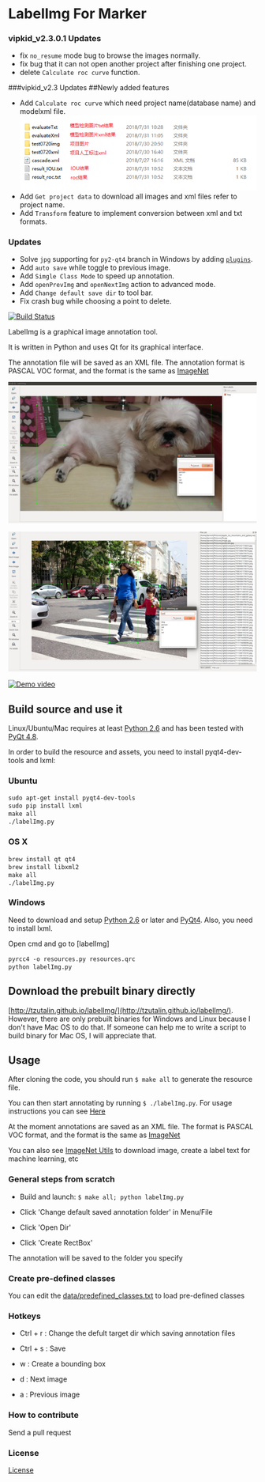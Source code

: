 # LabelImg For Marker

### vipkid_v2.3.0.1 Updates
- fix `no_resume` mode bug to browse the images normally.
- fix bug that it can not open another project after finishing one project. 
- delete `Calculate roc curve` function.

###vipkid_v2.3 Updates
##Newly added features
- Add `Calculate roc curve` which need project name(database name) and modelxml file.
![](demo/roc_result.png)
- Add `Get project data` to download all images and xml files refer to  project name.
- Add `Transform` feature to implement conversion between xml and txt formats.

### Updates

- Solve `jpg` supporting for `py2-qt4` branch in Windows by adding [`plugins`](https://github.com/GreenKing/labelImg/blob/py2-qt4/labelImg.py#L17).
- Add `auto save` while toggle to previous image.
- Add `Simgle Class Mode` to speed up annotation.
- Add `openPrevImg` and `openNextImg` action to advanced mode.
- Add `Change default save dir` to tool bar.
- Fix crash bug while choosing a point to delete.

[![Build Status](https://travis-ci.org/tzutalin/labelImg.png)](https://travis-ci.org/tzutalin/labelImg)

LabelImg is a graphical image annotation tool.

It is written in Python and uses Qt for its graphical interface.

The annotation file will be saved as an XML file. The annotation format is PASCAL VOC format, and the format is the same as [ImageNet](http://www.image-net.org/)

![](demo/demo.png)

![](demo/demo2.png)

[![Demo video](https://j.gifs.com/4xy9z2.gif)](https://www.youtube.com/watch?v=p0nR2YsCY_U&feature=youtu.be)

## Build source and use it

Linux/Ubuntu/Mac requires at least [Python 2.6](http://www.python.org/getit/) and has been tested with [PyQt
4.8](http://www.riverbankcomputing.co.uk/software/pyqt/intro).

In order to build the resource and assets, you need to install pyqt4-dev-tools and lxml:

### Ubuntu

    sudo apt-get install pyqt4-dev-tools
    sudo pip install lxml
    make all
    ./labelImg.py

### OS X

    brew install qt qt4
    brew install libxml2
    make all
    ./labelImg.py

### Windows

Need to download and setup [Python 2.6](https://www.python.org/downloads/windows/) or later and [PyQt4](https://www.riverbankcomputing.com/software/pyqt/download). Also, you need to install lxml.

Open cmd and go to [labelImg]

    pyrcc4 -o resources.py resources.qrc
    python labelImg.py


## Download the prebuilt binary directly
[http://tzutalin.github.io/labelImg/](http://tzutalin.github.io/labelImg/). However, there are only prebuilt binaries for Windows and Linux because I don't have Mac OS to do that. If someone can help me to write a script to build binary for Mac OS, I will appreciate that.

## Usage
After cloning the code, you should run `$ make all` to generate the resource file.

You can then start annotating by running `$ ./labelImg.py`. For usage
instructions you can see [Here](https://youtu.be/p0nR2YsCY_U)

At the moment annotations are saved as an XML file. The format is PASCAL VOC format, and the format is the same as [ImageNet](http://www.image-net.org/)

You can also see [ImageNet Utils](https://github.com/tzutalin/ImageNet_Utils) to download image, create a label text for machine learning, etc


### General steps from scratch

* Build and launch: `$ make all; python labelImg.py`

* Click 'Change default saved annotation folder' in Menu/File

* Click 'Open Dir'

* Click 'Create RectBox'

The annotation will be saved to the folder you specify

### Create pre-defined classes

You can edit the [data/predefined_classes.txt](https://github.com/tzutalin/labelImg/blob/master/data/predefined_classes.txt) to load pre-defined classes

### Hotkeys

* Ctrl + r : Change the defult target dir which saving annotation files

* Ctrl + s : Save

* w : Create a bounding box

* d : Next image

* a : Previous image

### How to contribute
Send a pull request

### License
[License](LICENSE.md)

